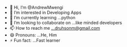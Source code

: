 - 👋 Hi, I’m @AndrewMwengi
- 👀 I’m interested in Developing Apps 
- 🌱 I’m currently learning ...python
- 💞️ I’m looking to collaborate on ...like minded developers
- 📫 How to reach me ...druhsonm@gmail.com
- 😄 Pronouns: ...He, Him
- ⚡ Fun fact: ...Fast learner

<!---
AndrewMwengi/AndrewMwengi is a ✨ special ✨ repository because its `README.md` (this file) appears on your GitHub profile.
You can click the Preview link to take a look at your changes.
--->
